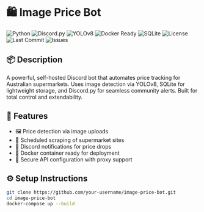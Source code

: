 # 🛍️ Image Price Bot

![Python](https://img.shields.io/badge/Python-3.11-blue?logo=python)
![Discord.py](https://img.shields.io/badge/discord.py-2.x-green?logo=discord)
![YOLOv8](https://img.shields.io/badge/YOLOv8-ImageDetection-orange?logo=openai)
![Docker Ready](https://img.shields.io/badge/Docker-ready-blue?logo=docker)
![SQLite](https://img.shields.io/badge/SQLite-Database-lightgrey?logo=sqlite)
![License](https://img.shields.io/github/license/your-username/image-price-bot.svg)
![Last Commit](https://img.shields.io/github/last-commit/your-username/image-price-bot)
![Issues](https://img.shields.io/github/issues/your-username/image-price-bot)

## 📦 Description

A powerful, self-hosted Discord bot that automates price tracking for Australian supermarkets. Uses image detection via YOLOv8, SQLite for lightweight storage, and Discord.py for seamless community alerts. Built for total control and extendability.

## 🚀 Features

- 🖼️ Price detection via image uploads
- 🛒 Scheduled scraping of supermarket sites
- 🔔 Discord notifications for price drops
- 🐳 Docker container ready for deployment
- 🔐 Secure API configuration with proxy support

## ⚙️ Setup Instructions

```bash
git clone https://github.com/your-username/image-price-bot.git
cd image-price-bot
docker-compose up --build